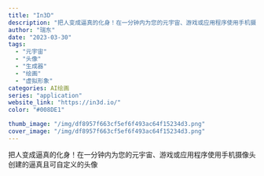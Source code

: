 ```yaml
---
title: "In3D"
description: "把人变成逼真的化身！在一分钟内为您的元宇宙、游戏或应用程序使用手机摄像头创建的逼真且可自定义的头像 "
author: "瑞东"
date: "2023-03-30"
tags:
  - "元宇宙"
  - "头像"
  - "生成器"
  - "绘画"
  - "虚拟形象"
categories: AI绘画
series: "application"
website_link: "https://in3d.io/"
color: "#008DE1"

thumb_image: "/img/df8957f663cf5ef6f493ac64f15234d3.png"
cover_image: "/img/df8957f663cf5ef6f493ac64f15234d3.png"
---
```


把人变成逼真的化身！在一分钟内为您的元宇宙、游戏或应用程序使用手机摄像头创建的逼真且可自定义的头像 